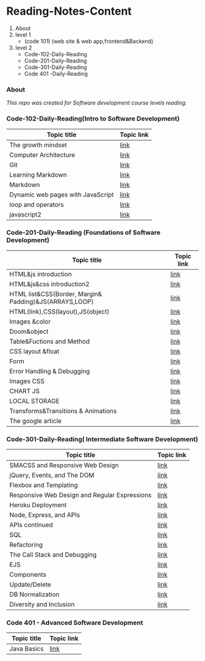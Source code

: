 # Reading-Notes-Content
1. About
2. level 1 
   * (code 101) (web site & web app,frontend&Backend)
3. level 2 
   * Code-102-Daily-Reading
   * Code-201-Daily-Reading
   * Code-301-Daily-Reading
   * Code 401 -Daily-Reading 
### About
*This repo was created for Software development course levels reading.*
###  **Code-102-Daily-Reading(Intro to Software Development)**
|Topic title |Topic link|
|------------|----------|
|The growth mindset|[link](https://halakhamayseh.github.io/Reading-notes/)|
|Computer Architecture|[link](https://halakhamayseh.github.io/Reading-notes/Computer%20Architecture)|
|Git|[link](https://halakhamayseh.github.io/Reading-notes/Git)|
|Learning Markdown|[link](https://halakhamayseh.github.io/Reading-notes/Learning%20Markdown)|
|Markdown|[link](https://halakhamayseh.github.io/new-reading-notes/)|
|Dynamic web pages with JavaScript|[link](https://halakhamayseh.github.io/new-reading-notes/class6)|
|loop and operators|[link](https://halakhamayseh.github.io/new-reading-notes/loop%20and%20oper)|
|javascript2|[link](https://halakhamayseh.github.io/new-reading-notes/javascript2)|

### **Code-201-Daily-Reading (Foundations of Software Development)**
|Topic title |Topic link|
|------------|----------|
|HTML&js introduction|[link](https://halakhamayseh.github.io/201code_reading-notes/class01)|
|HTML&js&css introduction2|[link](https://halakhamayseh.github.io/201code_reading-notes/class02)|
|HTML list&CSS(Border, Margin& Padding)&JS(ARRAYS,LOOP)|[link](https://halakhamayseh.github.io/201code_reading-notes/class03)|
|HTML(link),CSS(layout),JS(object)|[link](https://halakhamayseh.github.io/201code_reading-notes/class04)|
|Images &color|[link](https://halakhamayseh.github.io/201code_reading-notes/class05)|
|Doom&object|[link](https://halakhamayseh.github.io/201code_reading-notes/class06)|
|Table&Fuctions and Method|[link](https://halakhamayseh.github.io/201code_reading-notes/class07)|
|CSS layout &float|[link](https://halakhamayseh.github.io/201code_reading-notes/class08)|
|Form|[link](https://halakhamayseh.github.io/201code_reading-notes/class09)|
|Error Handling & Debugging|[link](https://halakhamayseh.github.io/201code_reading-notes/class10)|
|Images CSS|[link](https://halakhamayseh.github.io/201code_reading-notes/class11)|
|CHART JS|[link](https://halakhamayseh.github.io/201code_reading-notes/class12)|
|LOCAL STORAGE|[link](https://halakhamayseh.github.io/201code_reading-notes/class13)|
|Transforms&Transitions & Animations|[link](https://halakhamayseh.github.io/201code_reading-notes/class14a)|
|The google article|[link](https://halakhamayseh.github.io/201code_reading-notes/class14b)|
###  **Code-301-Daily-Reading( Intermediate Software Development)**
|Topic title |Topic link|
|------------|----------|
|SMACSS and Responsive Web Design|[link](https://halakhamayseh.github.io/Reading-Notes-/class01(301))|
|jQuery, Events, and The DOM|[link](https://halakhamayseh.github.io/Reading-Notes-/class02(301))|
|Flexbox and Templating|[link](https://halakhamayseh.github.io/Reading-Notes-/class03(301))|
|Responsive Web Design and Regular Expressions|[link](https://halakhamayseh.github.io/Reading-Notes-/class04(301))|
|Heroku Deployment|[link](https://halakhamayseh.github.io/Reading-Notes-/class05(301))|
|Node, Express, and APIs|[link](https://halakhamayseh.github.io/Reading-Notes-/class06(301))|
|APIs continued|[link](https://halakhamayseh.github.io/Reading-Notes-/class07(301))|
|SQL|[link](https://halakhamayseh.github.io/Reading-Notes-/class08(301))|
|Refactoring|[link](https://halakhamayseh.github.io/Reading-Notes-/class09(301))|
|The Call Stack and Debugging|[link](https://halakhamayseh.github.io/Reading-Notes-/class10(301))|
|EJS|[link](https://halakhamayseh.github.io/Reading-Notes-/class11(301))|
|Components|[link](https://halakhamayseh.github.io/Reading-Notes-/class12(301))|
|Update/Delete|[link](https://halakhamayseh.github.io/Reading-Notes-/class13(301))|
|DB Normalization|[link](https://halakhamayseh.github.io/Reading-Notes-/class14a(301))|
|Diversity and Inclusion|[link](https://halakhamayseh.github.io/Reading-Notes-/class15(301))|
###  **Code 401 - Advanced Software Development**
|Topic title |Topic link|
|------------|----------|
|Java Basics|[link](https://halakhamayseh.github.io/Reading-Notes-/401class01)|


